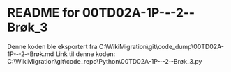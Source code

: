 # README for 00TD02A-1P-‐-2‐-Brøk_3
Denne koden ble eksportert fra C:\WikiMigration\git\code_dump\00TD02A-1P-‐-2‐-Brøk.md
Link til denne koden: C:\WikiMigration\git\code_repo\Python\00TD02A-1P-‐-2‐-Brøk_3.py
